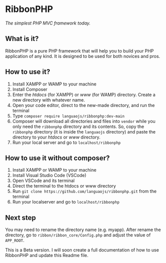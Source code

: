 # RibbonPHP
*The simplest PHP MVC framework today.*

## What is it?

RibbonPHP is a pure PHP framework that will help you to build your PHP application of any kind. It is designed to be used for both novices and pros.

## How to use it?

1. Install XAMPP or WAMP to your machine
2. Install Composer
3. Enter the *htdocs* (for XAMPP) or *www* (for WAMP) directory. Create a new directory with whatever name.
4. Open your code editor, direct to the new-made directory, and run the terminal
5. Type `composer require languaojs/ribbonphp:dev-main`
6. Composer will download all directories and files into `vendor` while you only need the `ribbonphp` directory and its contents. So, copy the `ribbonphp` directory (it is inside the `languaojs` directory) and paste the directory to your *htdocs* or *www* directory.
7. Run your local server and go to `localhost/ribbonphp`

## How to use it without composer?
1. Install XAMPP or WAMP to your machine
2. Install Visual Studio Code (VSCode)
3. Open VSCode and its terminal
4. Direct the terminal to the htdocs or www directory
5. Run `git clone https://github.com/languaojs/ribbonphp.git` from the terminal
6. Run your localserver and go to `localhost/ribbonphp`

## Next step

You may need to rename the directory name (e.g. myapp). After rename the directory, go to `ribbon/ribbon_core/Config.php` and adjust the value of `APP_ROOT`.

This is a Beta version. I will soon create a full documentation of how to use RibbonPHP and update this Readme file.